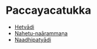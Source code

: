 # Paccayacatukka

* [Hetvādi](Paccayacatukka/Hetvadi.md)
* [Nahetu-naārammaṇa](Paccayacatukka/Nahetu-naarammana.md)
* [Naadhipatyādi](Paccayacatukka/Naadhipatyadi.md)
